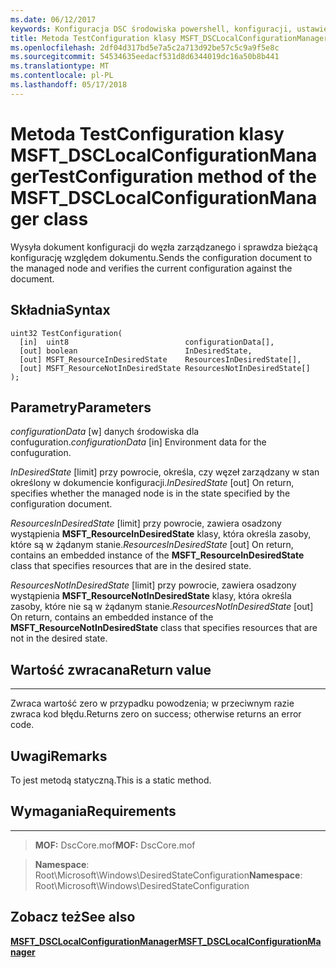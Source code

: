 ```yaml
---
ms.date: 06/12/2017
keywords: Konfiguracja DSC środowiska powershell, konfiguracji, ustawienia
title: Metoda TestConfiguration klasy MSFT_DSCLocalConfigurationManager
ms.openlocfilehash: 2df04d317bd5e7a5c2a713d92be57c5c9a9f5e8c
ms.sourcegitcommit: 54534635eedacf531d8d6344019dc16a50b8b441
ms.translationtype: MT
ms.contentlocale: pl-PL
ms.lasthandoff: 05/17/2018
---
```

# <a name="testconfiguration-method-of-the-msftdsclocalconfigurationmanager-class"></a><span data-ttu-id="f6a5a-103">Metoda TestConfiguration klasy MSFT_DSCLocalConfigurationManager</span><span class="sxs-lookup"><span data-stu-id="f6a5a-103">TestConfiguration method of the MSFT_DSCLocalConfigurationManager class</span></span>

<span data-ttu-id="f6a5a-104">Wysyła dokument konfiguracji do węzła zarządzanego i sprawdza bieżącą konfigurację względem dokumentu.</span><span class="sxs-lookup"><span data-stu-id="f6a5a-104">Sends the configuration document to the managed node and verifies the current configuration against the document.</span></span>

<a name="syntax"></a><span data-ttu-id="f6a5a-105">Składnia</span><span class="sxs-lookup"><span data-stu-id="f6a5a-105">Syntax</span></span>
------

```mof
uint32 TestConfiguration(
  [in]  uint8                          configurationData[],
  [out] boolean                        InDesiredState,
  [out] MSFT_ResourceInDesiredState    ResourcesInDesiredState[],
  [out] MSFT_ResourceNotInDesiredState ResourcesNotInDesiredState[]
);
```

<a name="parameters"></a><span data-ttu-id="f6a5a-106">Parametry</span><span class="sxs-lookup"><span data-stu-id="f6a5a-106">Parameters</span></span>
----------

<span data-ttu-id="f6a5a-107">*configurationData* \[w\] danych środowiska dla confuguration.</span><span class="sxs-lookup"><span data-stu-id="f6a5a-107">*configurationData* \[in\] Environment data for the confuguration.</span></span>

<span data-ttu-id="f6a5a-108">*InDesiredState* \[limit\] przy powrocie, określa, czy węzeł zarządzany w stan określony w dokumencie konfiguracji.</span><span class="sxs-lookup"><span data-stu-id="f6a5a-108">*InDesiredState* \[out\] On return, specifies whether the managed node is in the state specified by the configuration document.</span></span>

<span data-ttu-id="f6a5a-109">*ResourcesInDesiredState* \[limit\] przy powrocie, zawiera osadzony wystąpienia **MSFT_ResourceInDesiredState** klasy, która określa zasoby, które są w żądanym stanie.</span><span class="sxs-lookup"><span data-stu-id="f6a5a-109">*ResourcesInDesiredState* \[out\] On return, contains an embedded instance of the **MSFT_ResourceInDesiredState** class that specifies resources that are in the desired state.</span></span>

<span data-ttu-id="f6a5a-110">*ResourcesNotInDesiredState* \[limit\] przy powrocie, zawiera osadzony wystąpienia **MSFT_ResourceNotInDesiredState** klasy, która określa zasoby, które nie są w żądanym stanie.</span><span class="sxs-lookup"><span data-stu-id="f6a5a-110">*ResourcesNotInDesiredState* \[out\] On return, contains an embedded instance of the **MSFT_ResourceNotInDesiredState** class that specifies resources that are not in the desired state.</span></span>

## <a name="return-value"></a><span data-ttu-id="f6a5a-111">Wartość zwracana</span><span class="sxs-lookup"><span data-stu-id="f6a5a-111">Return value</span></span>
------------

<span data-ttu-id="f6a5a-112">Zwraca wartość zero w przypadku powodzenia; w przeciwnym razie zwraca kod błędu.</span><span class="sxs-lookup"><span data-stu-id="f6a5a-112">Returns zero on success; otherwise returns an error code.</span></span>

## <a name="remarks"></a><span data-ttu-id="f6a5a-113">Uwagi</span><span class="sxs-lookup"><span data-stu-id="f6a5a-113">Remarks</span></span>

<span data-ttu-id="f6a5a-114">To jest metodą statyczną.</span><span class="sxs-lookup"><span data-stu-id="f6a5a-114">This is a static method.</span></span>

## <a name="requirements"></a><span data-ttu-id="f6a5a-115">Wymagania</span><span class="sxs-lookup"><span data-stu-id="f6a5a-115">Requirements</span></span>
------------
><span data-ttu-id="f6a5a-116">**MOF:** DscCore.mof</span><span class="sxs-lookup"><span data-stu-id="f6a5a-116">**MOF:** DscCore.mof</span></span>

><span data-ttu-id="f6a5a-117">**Namespace**: Root\Microsoft\Windows\DesiredStateConfiguration</span><span class="sxs-lookup"><span data-stu-id="f6a5a-117">**Namespace**: Root\Microsoft\Windows\DesiredStateConfiguration</span></span>


## <a name="see-also"></a><span data-ttu-id="f6a5a-118">Zobacz też</span><span class="sxs-lookup"><span data-stu-id="f6a5a-118">See also</span></span>


[<span data-ttu-id="f6a5a-119">**MSFT_DSCLocalConfigurationManager**</span><span class="sxs-lookup"><span data-stu-id="f6a5a-119">**MSFT_DSCLocalConfigurationManager**</span></span>](msft-dsclocalconfigurationmanager.md)